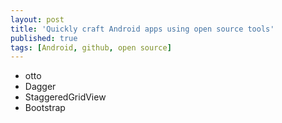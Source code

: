 ```yaml
---
layout: post
title: 'Quickly craft Android apps using open source tools'
published: true
tags: [Android, github, open source]
---
```


- otto
- Dagger
- StaggeredGridView
- Bootstrap
